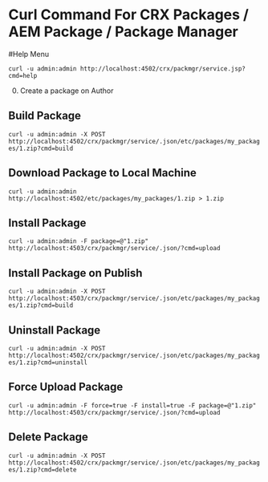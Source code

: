# Curl Command For CRX Packages / AEM Package / Package Manager

#Help Menu

```curl -u admin:admin http://localhost:4502/crx/packmgr/service.jsp?cmd=help ```

0. Create a package on Author

## Build Package

```curl -u admin:admin -X POST http://localhost:4502/crx/packmgr/service/.json/etc/packages/my_packages/1.zip?cmd=build```

## Download Package to Local Machine
```curl -u admin:admin http://localhost:4502/etc/packages/my_packages/1.zip > 1.zip```

## Install Package 
```curl -u admin:admin -F package=@"1.zip" http://localhost:4503/crx/packmgr/service/.json/?cmd=upload```

## Install Package on Publish
```curl -u admin:admin -X POST http://localhost:4503/crx/packmgr/service/.json/etc/packages/my_packages/1.zip?cmd=build```

## Uninstall Package

```curl -u admin:admin -X POST http://localhost:4502/crx/packmgr/service/.json/etc/packages/my_packages/1.zip?cmd=uninstall```

## Force Upload Package
```curl -u admin:admin -F force=true -F install=true -F package=@"1.zip" http://localhost:4503/crx/packmgr/service/.json/?cmd=upload```

## Delete Package
```curl -u admin:admin -X POST http://localhost:4502/crx/packmgr/service/.json/etc/packages/my_packages/1.zip?cmd=delete```
